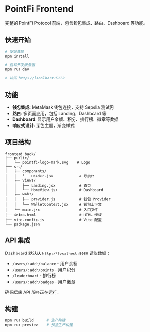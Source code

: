 # PointFi Frontend

完整的 PointFi Protocol 前端，包含钱包集成、路由、Dashboard 等功能。

## 快速开始

```bash
# 安装依赖
npm install

# 启动开发服务器
npm run dev

# 访问 http://localhost:5173
```

## 功能

- **钱包集成**: MetaMask 钱包连接，支持 Sepolia 测试网
- **路由**: 多页面应用，包括 Landing、Dashboard 等
- **Dashboard**: 显示用户余额、积分、排行榜、徽章等数据
- **响应式设计**: 深色主题，渐变样式

## 项目结构

```
frontend_back/
├── public/
│   └── pointfi-logo-mark.svg    # Logo
├── src/
│   ├── components/
│   │   └── Header.jsx            # 导航栏
│   ├── views/
│   │   ├── Landing.jsx           # 首页
│   │   └── HomeView.jsx          # Dashboard
│   ├── web3/
│   │   ├── provider.js           # 钱包 Provider
│   │   └── WalletContext.jsx     # 钱包上下文
│   └── main.jsx                  # 入口文件
├── index.html                    # HTML 模板
├── vite.config.js                # Vite 配置
└── package.json
```

## API 集成

Dashboard 默认从 `http://localhost:8080` 读取数据：
- `/users/:addr/balance` - 用户余额
- `/users/:addr/points` - 用户积分
- `/leaderboard` - 排行榜
- `/users/:addr/badges` - 用户徽章

确保后端 API 服务正在运行。

## 构建

```bash
npm run build      # 生产构建
npm run preview    # 预览生产构建
```
